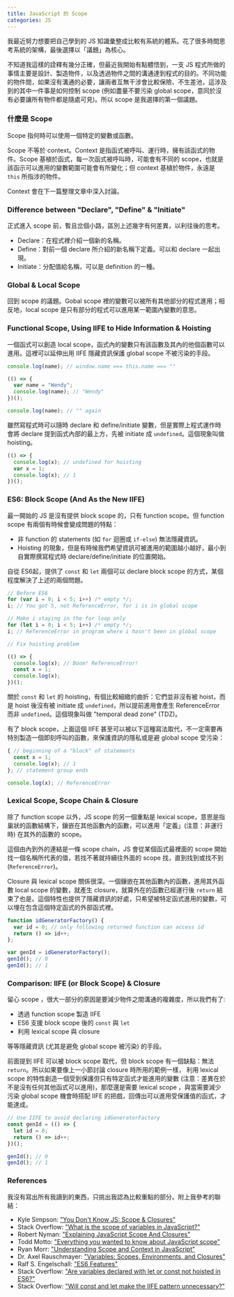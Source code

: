 ```yaml
---
title: JavaScript 的 Scope
categories: JS
---
```

我最近努力想要把自己學到的 JS 知識彙整成比較有系統的體系。花了很多時間思考系統的架構，最後選擇以「議題」為核心。

不知道我這樣的詮釋有幾分正確，但最近我開始有點體悟到，一支 JS
程式所做的事情主要是設計、製造物件，以及透過物件之間的溝通達到程式的目的。不同功能的物件間，如果沒有溝通的必要，讓兩者互無干涉會比較保險、不生差池，這涉及到的其中一件事是如何控制 scope 
(例如盡量不要污染 global scope，意同於沒有必要讓所有物件都是隨處可見)。所以 scope 是我選擇的第一個議題。

### 什麼是 Scope

Scope 指何時可以使用一個特定的變數或函數。

Scope 不等於 context。Context 是指函式被呼叫、運行時，擁有該函式的物
件。Scope 基植於函式，每一次函式被呼叫時，可能會有不同的 scope，也就是該函示可以進用的變數範圍可能會有所變化；但 context 基植於物件，永遠是 `this` 所指涉的物件。

Context 會在下一篇整理文章中深入討論。

### Difference between "Declare", "Define" & "Initiate"

正式進入 scope 前，暫且岔個小路，區別上述幾字有何差異，以利往後的思考。

* Declare：在程式裡介紹一個新的名稱。
* Define：對前一個 declare 所介紹的新名稱下定義。可以和 declare 一起出現。
* Initiate：分配值給名稱，可以是 definition 的一種。

### Global & Local Scope

回到 scope 的議題。Gobal scope 裡的變數可以被所有其他部分的程式進用；相反地，local scope
是只有部分的程式可以進用某一範圍內變數的意思。

### Functional Scope, Using IIFE to Hide Information & Hoisting

一個函式可以創造 local scope，函式內的變數只有該函數及其內的他個函數可以進用。這裡可以延伸出用 IIFE
隱藏資訊保護 global scope 不被污染的手段。

```js
console.log(name); // window.name === this.name === ""

(() => {
  var name = "Wendy";
  console.log(name); // "Wendy"
})();

console.log(name); // "" again
```

雖然寫程式時可以隨時 declare 和 define/initiate 變數，但是實際上程式運作時會將
declare 提到函式內部的最上方，先被 initiate 成 `undefined`。這個現象叫做 hoisting。

```js
(() => {
  console.log(x); // undefined for hoisting
  var x = 1;
  console.log(x); // 1
})();
```

### ES6: Block Scope (And As the New IIFE)

最一開始的 JS 是沒有提供 block scope 的，只有 function scope。但 function scope
有兩個有時候會變成問題的特點：

* 非 function 的 statements (如
`for` 迴圈或 `if-else`) 無法隱藏資訊。
* Hoisting
  的現象，但是有時候我們希望資訊可被進用的範圍越小越好，最小到自實際撰寫程式時
declare/define/initiate 的位置開始。

自從 ES6起，提供了 `const` 和 `let` 兩個可以 declare block scope 的方式，某個程度解決了上述的兩個問題。

```js
// Before ES6
for (var i = 0; i < 5; i++) /* empty */;
i; // You got 5, not ReferenceError, for i is in global scope

// Make i staying in the for loop only
for (let i = 0; i < 5; i++) /* empty */;
i; // ReferenceError in program where i hasn't been in global scope
```

```js
// Fix hoisting problem

(() => {
  console.log(x); // Boom! ReferenceError!
  const x = 1;
  console.log(x);
})();
``` 

關於 `const` 和 `let` 的 hoisting，有個比較細緻的曲折：它們並非沒有被
hoist，而是 hoist 後沒有被 initiate 成 `undefined`，所以提前進用會產生 ReferenceError 而非 `undefined`。這個現象叫做 "temporal dead
zone" (TDZ)。 

有了 block scope，上面這個 IIFE 甚至可以被以下這種寫法取代，不一定需要再特別製造一個即刻呼叫的函數，來保護資訊的隱私或是避 global scope 受污染：

```js
{ // beginning of a "block" of statements 
  const x = 1;
  console.log(x); // 1
}; // statement group ends

console.log(x); // ReferenceError
```

### Lexical Scope, Scope Chain & Closure

除了 function scope 以外，JS scope 的另一個重點是 lexical scope，意思是指巢狀的函數結構下，鑲嵌在其他函數內的函數，可以進用「定義」(注意：非運行時) 在其外的函數的 scope。

這個由內到外的連結是一條 scope chain，JS 會從某個函式最裡面的 scope
開始找一個名稱所代表的值，若找不著就持續往外面的 scope 找，直到找到或找不到
(`ReferenceError`)。

Closure 與 lexical scope 關係很深。一個鑲嵌在其他函數內的函數，進用其外函數
local scope 的變數，就產生 closure，就算外在的函數已經運行後 `return`
結束了也是。這個特性也提供了隱藏資訊的好處，只希望被特定函式進用的變數，可以埋在包含這個特定函式的外部函式裡。

```js
function idGeneratorFactory() {
  var id = 0; // only following returned function can access id
  return () => id++;
};

var genId = idGeneratorFactory();
genId(); // 0
genId(); // 1
```

### Comparison: IIFE (or Block Scope) & Closure

留心 scope ，很大一部分的原因是要減少物件之間溝通的複雜度，所以我們有了:

* 透過 function scope 製造 IIFE
* ES6 支援 block scope 後的 `const` 與 `let`
* 利用 lexical scope 與 closure

等等隱藏資訊 (尤其是避免 global scope 被污染) 的手段。

前面提到 IIFE 可以被 block scope 取代，但 block scope 有一個缺點：無法 `return`。所以如果要像上一小節討論 closure 時所用的範例一樣，
利用 lexical scope 的特性創造一個受到保護但只有特定函式才能進用的變數
(注意：差異在於不是沒有任何其他函式可以進用)，那麼還是需要 lexical scope ，與當需要減少污染 global scope 機會時搭配 IIFE
的把戲，回傳出可以進用受保護值的函式，才能達成。 

```js
// Use IIFE to avoid declaring idGeneratorFactory
const genId = (() => {
  let id = 0;
  return () => id++;
})();

genId(); // 0
genId(); // 1
```

### References

我沒有寫出所有我讀到的東西，只挑出我認為比較重點的部分。附上我參考的聯結：

* Kyle Simpson: ["You Don't Know JS: Scope & Closures"][1]
* Stack Overflow: ["What is the scope of variables in JavaScript?"][2]
* Robert Nyman: ["Explaining JavaScript Scope And Closures"][3]
* Todd Motto: ["Everything you wanted to know about JavaScript scope"][4]
* Ryan Morr: ["Understanding Scope and Context in JavaScript"][5]
* Dr. Axel Rauschmayer: ["Variables: Scopes, Environments, and Closures"][6]
* Ralf S. Engelschall: ["ES6 Features"][8]
* Stack Overflow: ["Are variables declared with let or const not hoisted in ES6?"][9]
* Stack Overflow: ["Will const and let make the IIFE pattern unnecessary?"][10]

[1]:https://goo.gl/cGKLdO
[2]:https://goo.gl/8w9OsK
[3]:https://goo.gl/jdNLAQ
[4]:https://goo.gl/uXvCGA
[6]:https://goo.gl/3oFvwG
[5]:https://goo.gl/7w7mmP
[8]:http://es6-features.org/#BlockScopedFunctions
[9]:https://goo.gl/UPZqQi
[10]:https://goo.gl/C6tMdG
